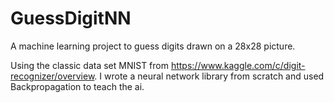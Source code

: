 # GuessDigitNN

A machine learning project to guess digits drawn on a 28x28 picture.

Using the classic data set MNIST from https://www.kaggle.com/c/digit-recognizer/overview. I wrote a neural network library from scratch and used Backpropagation to teach the ai.
